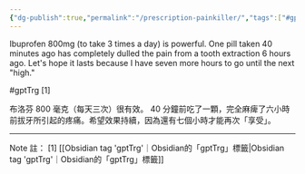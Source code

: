 ```yaml
---
{"dg-publish":true,"permalink":"/prescription-painkiller/","tags":["#gptTrg"],"noteIcon":"2"}
---
```


Ibuprofen 800mg (to take 3 times a day) is powerful. One pill taken 40 minutes ago has completely dulled the pain from a tooth extraction 6 hours ago. Let's hope it lasts because I have seven more hours to go until the next "high."

#gptTrg \[1\]

布洛芬 800 毫克（每天三次）很有效。 40 分鐘前吃了一顆，完全麻痺了六小時前拔牙所引起的疼痛。希望效果持續，因為還有七個小時才能再次「享受」。

---

Note 註：
\[1\]  [[Obsidian tag 'gptTrg'｜Obsidian的「gptTrg」標籤\|Obsidian tag 'gptTrg'｜Obsidian的「gptTrg」標籤]]
